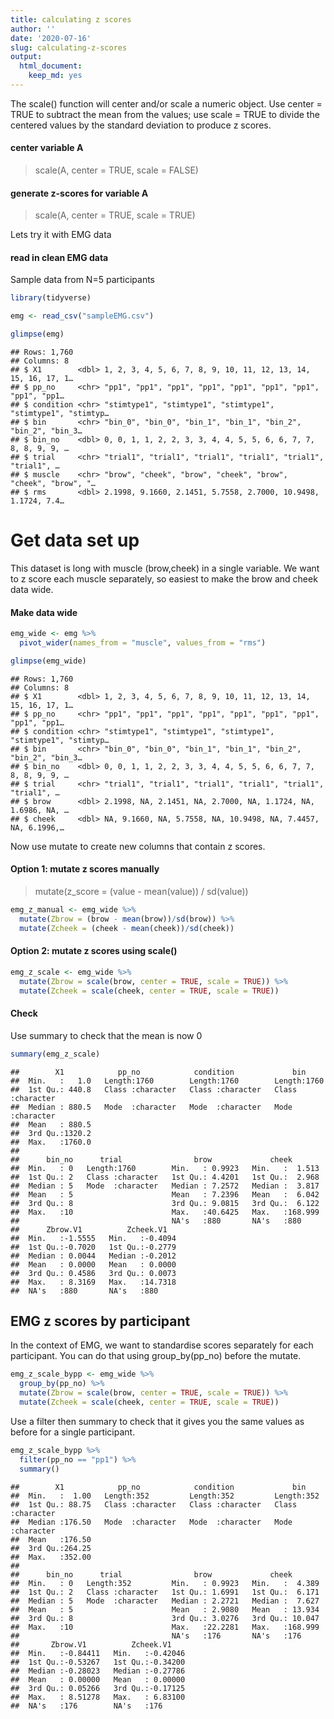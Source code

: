```yaml
---
title: calculating z scores
author: ''
date: '2020-07-16'
slug: calculating-z-scores
output:
  html_document:
    keep_md: yes
---
```



The scale() function will center and/or scale a numeric object. Use center = TRUE to subtract the mean from the values; use scale = TRUE to divide the centered values by the standard deviation to produce z scores.

#### center variable A 
 
 > scale(A, center = TRUE, scale = FALSE)


#### generate z-scores for variable A 

> scale(A, center = TRUE, scale = TRUE)

Lets try it with EMG data

#### read in clean EMG data

Sample data from N=5 participants


```r
library(tidyverse)

emg <- read_csv("sampleEMG.csv")

glimpse(emg)
```

```
## Rows: 1,760
## Columns: 8
## $ X1        <dbl> 1, 2, 3, 4, 5, 6, 7, 8, 9, 10, 11, 12, 13, 14, 15, 16, 17, 1…
## $ pp_no     <chr> "pp1", "pp1", "pp1", "pp1", "pp1", "pp1", "pp1", "pp1", "pp1…
## $ condition <chr> "stimtype1", "stimtype1", "stimtype1", "stimtype1", "stimtyp…
## $ bin       <chr> "bin_0", "bin_0", "bin_1", "bin_1", "bin_2", "bin_2", "bin_3…
## $ bin_no    <dbl> 0, 0, 1, 1, 2, 2, 3, 3, 4, 4, 5, 5, 6, 6, 7, 7, 8, 8, 9, 9, …
## $ trial     <chr> "trial1", "trial1", "trial1", "trial1", "trial1", "trial1", …
## $ muscle    <chr> "brow", "cheek", "brow", "cheek", "brow", "cheek", "brow", "…
## $ rms       <dbl> 2.1998, 9.1660, 2.1451, 5.7558, 2.7000, 10.9498, 1.1724, 7.4…
```


# Get data set up 

This dataset is long with muscle (brow,cheek) in a single variable. We want to z score each muscle separately, so easiest to make the brow and cheek data wide. 

#### Make data wide


```r
emg_wide <- emg %>%
  pivot_wider(names_from = "muscle", values_from = "rms")

glimpse(emg_wide)
```

```
## Rows: 1,760
## Columns: 8
## $ X1        <dbl> 1, 2, 3, 4, 5, 6, 7, 8, 9, 10, 11, 12, 13, 14, 15, 16, 17, 1…
## $ pp_no     <chr> "pp1", "pp1", "pp1", "pp1", "pp1", "pp1", "pp1", "pp1", "pp1…
## $ condition <chr> "stimtype1", "stimtype1", "stimtype1", "stimtype1", "stimtyp…
## $ bin       <chr> "bin_0", "bin_0", "bin_1", "bin_1", "bin_2", "bin_2", "bin_3…
## $ bin_no    <dbl> 0, 0, 1, 1, 2, 2, 3, 3, 4, 4, 5, 5, 6, 6, 7, 7, 8, 8, 9, 9, …
## $ trial     <chr> "trial1", "trial1", "trial1", "trial1", "trial1", "trial1", …
## $ brow      <dbl> 2.1998, NA, 2.1451, NA, 2.7000, NA, 1.1724, NA, 1.6986, NA, …
## $ cheek     <dbl> NA, 9.1660, NA, 5.7558, NA, 10.9498, NA, 7.4457, NA, 6.1996,…
```

Now use mutate to create new columns that contain z scores.

#### Option 1: mutate z scores manually

> mutate(z_score = (value - mean(value)) / sd(value))


```r
emg_z_manual <- emg_wide %>%
  mutate(Zbrow = (brow - mean(brow))/sd(brow)) %>%
  mutate(Zcheek = (cheek - mean(cheek))/sd(cheek))
```


#### Option 2: mutate z scores using scale()


```r
emg_z_scale <- emg_wide %>%
  mutate(Zbrow = scale(brow, center = TRUE, scale = TRUE)) %>%
  mutate(Zcheek = scale(cheek, center = TRUE, scale = TRUE))
```

#### Check

Use summary to check that the mean is now 0


```r
summary(emg_z_scale)
```

```
##        X1            pp_no            condition             bin           
##  Min.   :   1.0   Length:1760        Length:1760        Length:1760       
##  1st Qu.: 440.8   Class :character   Class :character   Class :character  
##  Median : 880.5   Mode  :character   Mode  :character   Mode  :character  
##  Mean   : 880.5                                                           
##  3rd Qu.:1320.2                                                           
##  Max.   :1760.0                                                           
##                                                                           
##      bin_no      trial                brow             cheek        
##  Min.   : 0   Length:1760        Min.   : 0.9923   Min.   :  1.513  
##  1st Qu.: 2   Class :character   1st Qu.: 4.4201   1st Qu.:  2.968  
##  Median : 5   Mode  :character   Median : 7.2572   Median :  3.817  
##  Mean   : 5                      Mean   : 7.2396   Mean   :  6.042  
##  3rd Qu.: 8                      3rd Qu.: 9.0815   3rd Qu.:  6.122  
##  Max.   :10                      Max.   :40.6425   Max.   :168.999  
##                                  NA's   :880       NA's   :880      
##      Zbrow.V1          Zcheek.V1    
##  Min.   :-1.5555   Min.   :-0.4094  
##  1st Qu.:-0.7020   1st Qu.:-0.2779  
##  Median : 0.0044   Median :-0.2012  
##  Mean   : 0.0000   Mean   : 0.0000  
##  3rd Qu.: 0.4586   3rd Qu.: 0.0073  
##  Max.   : 8.3169   Max.   :14.7318  
##  NA's   :880       NA's   :880
```


## EMG z scores by participant

In the context of EMG, we want to standardise scores separately for each participant. You can do that using group_by(pp_no) before the mutate. 



```r
emg_z_scale_bypp <- emg_wide %>%
  group_by(pp_no) %>%
  mutate(Zbrow = scale(brow, center = TRUE, scale = TRUE)) %>%
  mutate(Zcheek = scale(cheek, center = TRUE, scale = TRUE))
```


Use a filter then summary to check that it gives you the same values as before for a single participant.


```r
emg_z_scale_bypp %>%
  filter(pp_no == "pp1") %>%
  summary()
```

```
##        X1            pp_no            condition             bin           
##  Min.   :  1.00   Length:352         Length:352         Length:352        
##  1st Qu.: 88.75   Class :character   Class :character   Class :character  
##  Median :176.50   Mode  :character   Mode  :character   Mode  :character  
##  Mean   :176.50                                                           
##  3rd Qu.:264.25                                                           
##  Max.   :352.00                                                           
##                                                                           
##      bin_no      trial                brow             cheek        
##  Min.   : 0   Length:352         Min.   : 0.9923   Min.   :  4.389  
##  1st Qu.: 2   Class :character   1st Qu.: 1.6991   1st Qu.:  6.171  
##  Median : 5   Mode  :character   Median : 2.2721   Median :  7.627  
##  Mean   : 5                      Mean   : 2.9080   Mean   : 13.934  
##  3rd Qu.: 8                      3rd Qu.: 3.0276   3rd Qu.: 10.047  
##  Max.   :10                      Max.   :22.2281   Max.   :168.999  
##                                  NA's   :176       NA's   :176      
##       Zbrow.V1          Zcheek.V1     
##  Min.   :-0.84411   Min.   :-0.42046  
##  1st Qu.:-0.53267   1st Qu.:-0.34200  
##  Median :-0.28023   Median :-0.27786  
##  Mean   : 0.00000   Mean   : 0.00000  
##  3rd Qu.: 0.05266   3rd Qu.:-0.17125  
##  Max.   : 8.51278   Max.   : 6.83100  
##  NA's   :176        NA's   :176
```


